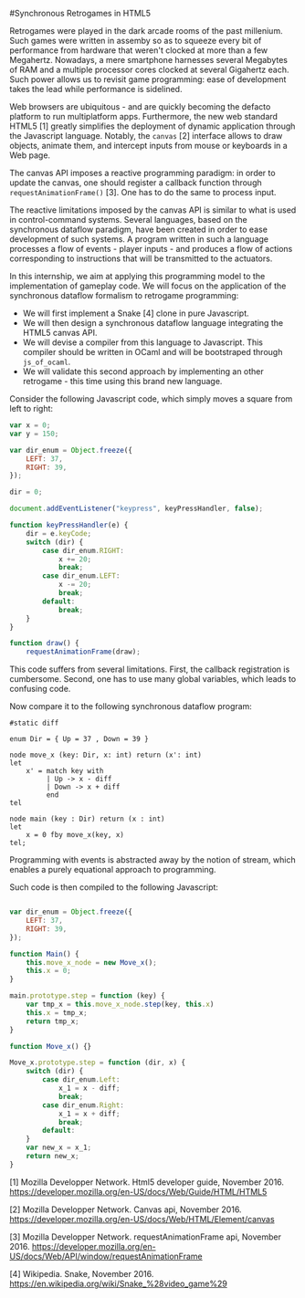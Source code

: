 #Synchronous Retrogames in HTML5

Retrogames were played in the dark arcade rooms of the past millenium. Such games were written
in assemby so as to squeeze every bit of performance from hardware that weren't clocked at more than a few Megahertz.
Nowadays, a mere smartphone harnesses several Megabytes of RAM and a multiple
processor cores clocked at several Gigahertz each.
Such power allows us to revisit game programming: ease of development takes the
lead while performance is sidelined.

Web browsers are ubiquitous - and are quickly becoming the defacto platform to
run multiplatform apps.
Furthermore, the new web standard HTML5 [1] greatly simplifies the deployment of
dynamic application through the Javascript language. Notably, the `canvas` [2]
interface allows to draw objects, animate them, and intercept inputs from mouse
or keyboards in a Web page.

The canvas API imposes a reactive programming paradigm: in order to update the
canvas, one should register a callback function through `requestAnimationFrame()` [3].
 One has to do the same to process input.

The reactive limitations imposed by the canvas API is similar to what is used in
control-command systems. Several languages, based on the synchronous dataflow paradigm, have been
created in order to ease development of such systems.
A program written in such a language processes a  flow of events -
player inputs - and produces a flow of actions corresponding to instructions that will
be transmitted to the actuators.

In this internship, we aim at applying this programming model to the
implementation of gameplay code. We will focus on the application of
the synchronous dataflow formalism to retrogame programming:

* We will first implement a Snake [4] clone in pure Javascript.
* We will then design a synchronous dataflow language integrating the HTML5 canvas API.
* We will devise a compiler from this language to Javascript. This
  compiler should be written in OCaml and will be bootstraped through `js_of_ocaml`.
* We will validate this second approach by implementing an other retrogame - this
  time using this brand new language.

Consider the following Javascript code, which simply moves a square from 
left to right:

````javascript
var x = 0;
var y = 150;

var dir_enum = Object.freeze({
    LEFT: 37,
    RIGHT: 39,
});

dir = 0;

document.addEventListener("keypress", keyPressHandler, false);

function keyPressHandler(e) {
    dir = e.keyCode;
    switch (dir) {
        case dir_enum.RIGHT:
            x += 20;
            break;
        case dir_enum.LEFT:
            x -= 20;
            break;
        default:
            break;
    }
}

function draw() {
    requestAnimationFrame(draw);
````

This code suffers from several limitations.
First, the callback registration is cumbersome. Second, one has to use many global
variables, which leads to confusing code.

Now compare it to the following synchronous dataflow program:

````
#static diff

enum Dir = { Up = 37 , Down = 39 }

node move_x (key: Dir, x: int) return (x': int)
let
    x' = match key with
         | Up -> x - diff
         | Down -> x + diff
         end
tel

node main (key : Dir) return (x : int)
let
    x = 0 fby move_x(key, x)
tel;

````

Programming with events is abstracted away by the notion of stream,
which enables a purely equational approach to programming.

Such code is then compiled to the following Javascript:

````javascript

var dir_enum = Object.freeze({
    LEFT: 37,
    RIGHT: 39,
});

function Main() {
    this.move_x_node = new Move_x();
    this.x = 0;
}

main.prototype.step = function (key) {
    var tmp_x = this.move_x_node.step(key, this.x)
    this.x = tmp_x;
    return tmp_x;
}

function Move_x() {}

Move_x.prototype.step = function (dir, x) {
    switch (dir) {
        case dir_enum.Left:
            x_1 = x - diff;
            break;
        case dir_enum.Right:
            x_1 = x + diff;
            break;
        default:
    }
    var new_x = x_1;
    return new_x;
}
````
[1] Mozilla Developper Network. Html5 developer guide, November 2016.
https://developer.mozilla.org/en-US/docs/Web/Guide/HTML/HTML5

[2] Mozilla Developper Network. Canvas api, November 2016.
https://developer.mozilla.org/en-US/docs/Web/HTML/Element/canvas

[3] Mozilla Developper Network. requestAnimationFrame api, November 2016.
https://developer.mozilla.org/en-US/docs/Web/API/window/requestAnimationFrame

[4] Wikipedia.   Snake, November 2016.
https://en.wikipedia.org/wiki/Snake_%28video_game%29
